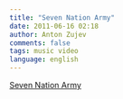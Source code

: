 ```yaml
---
title: "Seven Nation Army"
date: 2011-06-16 02:18
author: Anton Zujev
comments: false
tags: music video
language: english
---
```


<div class="fotorama" data-width="100%" data-allowfullscreen="native">
  <a href="http://youtube.com/watch?v=JIZFaG6v_eg">Seven Nation Army</a>
</div>